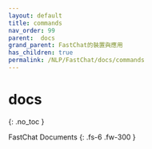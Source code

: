 ```yaml
---
layout: default
title: commands
nav_order: 99
parent:  docs
grand_parent: FastChat的裝置與應用
has_children: true
permalink: /NLP/FastChat/docs/commands
---
```


# docs
{: .no_toc }

FastChat Documents
{: .fs-6 .fw-300 }

